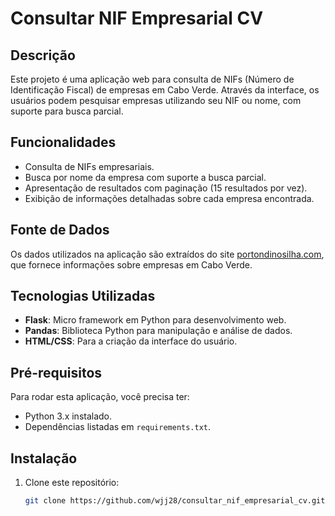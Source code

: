 # Consultar NIF Empresarial CV

## Descrição
Este projeto é uma aplicação web para consulta de NIFs (Número de Identificação Fiscal) de empresas em Cabo Verde. Através da interface, os usuários podem pesquisar empresas utilizando seu NIF ou nome, com suporte para busca parcial.

## Funcionalidades
- Consulta de NIFs empresariais.
- Busca por nome da empresa com suporte a busca parcial.
- Apresentação de resultados com paginação (15 resultados por vez).
- Exibição de informações detalhadas sobre cada empresa encontrada.

## Fonte de Dados
Os dados utilizados na aplicação são extraídos do site [portondinosilha.com](http://portondinosilha.com), que fornece informações sobre empresas em Cabo Verde.

## Tecnologias Utilizadas
- **Flask**: Micro framework em Python para desenvolvimento web.
- **Pandas**: Biblioteca Python para manipulação e análise de dados.
- **HTML/CSS**: Para a criação da interface do usuário.

## Pré-requisitos
Para rodar esta aplicação, você precisa ter:
- Python 3.x instalado.
- Dependências listadas em `requirements.txt`.

## Instalação
1. Clone este repositório:
   ```bash
   git clone https://github.com/wjj28/consultar_nif_empresarial_cv.git
